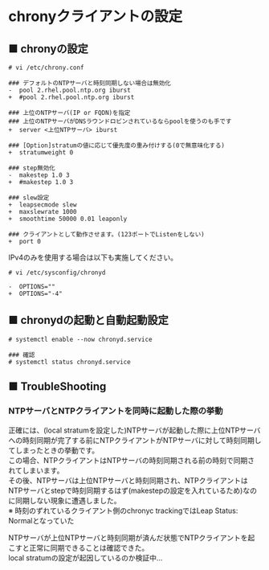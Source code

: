 # chronyクライアントの設定
## ■ chronyの設定
```
# vi /etc/chrony.conf
```
```
### デフォルトのNTPサーバと時刻同期しない場合は無効化
-  pool 2.rhel.pool.ntp.org iburst
+  #pool 2.rhel.pool.ntp.org iburst

### 上位のNTPサーバ(IP or FQDN)を指定
### 上位のNTPサーバがDNSラウンドロビンされているならpoolを使うのも手です
+  server <上位NTPサーバ> iburst

### [Option]stratumの値に応じて優先度の重み付けする(0で無意味化する)
+  stratumweight 0

### step無効化
-  makestep 1.0 3
+  #makestep 1.0 3

### slew設定
+  leapsecmode slew
+  maxslewrate 1000
+  smoothtime 50000 0.01 leaponly

### クライアントとして動作させます。(123ポートでListenをしない)
+  port 0
```
IPv4のみを使用する場合は以下も実施してください。
```
# vi /etc/sysconfig/chronyd
```
```
-  OPTIONS=""
+  OPTIONS="-4"
```
## ■ chronydの起動と自動起動設定
```
# systemctl enable --now chronyd.service
```
```
### 確認
# systemctl status chronyd.service
```

## ■ TroubleShooting
### NTPサーバとNTPクライアントを同時に起動した際の挙動
正確には、(local stratumを設定した)NTPサーバが起動した際に上位NTPサーバへの時刻同期が完了する前にNTPクライアントがNTPサーバに対して時刻同期してしまったときの挙動です。  
この場合、NTPクライアントはNTPサーバの時刻同期される前の時刻で同期されてしまいます。  
その後、NTPサーバは上位NTPサーバと時刻同期され、NTPクライアントはNTPサーバとstepで時刻同期するはず(makestepの設定を入れているため)なのに同期しない現象に遭遇しました。  
※ 時刻のずれているクライアント側のchronyc trackingではLeap Status: Normalとなっていた
  
NTPサーバが上位NTPサーバと時刻同期が済んだ状態でNTPクライアントを起こすと正常に同期できることは確認できた。  
local stratumの設定が起因しているのか検証中...
